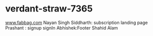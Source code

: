 # verdant-straw-7365
www.fabbag.com
Nayan Singh
Siddharth: subscription landing page
Prashant : signup signIn
Abhishek:Footer
Shahid Alam